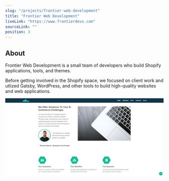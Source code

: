 ```yaml
---
slug: "/projects/frontier-web-development"
title: "Frontier Web Development"
liveLink: "https://www.frontierdevs.com"
sourceLink: ""
position: 3
---
```


## About

Frontier Web Development is a small team of developers who build Shopify applications, tools, and themes.

Before getting involved in the Shopify space, we focused on client work and utlized Gatsby, WordPress, and other tools to build high-quality websites and web applications.

![Frontier Web Development](../images/frontierPreview.gif)
